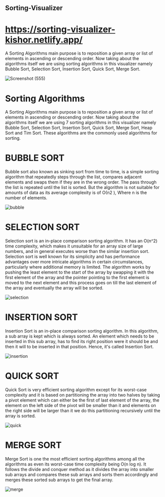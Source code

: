 ## Sorting-Visualizer

# https://sorting-visualizer-kishor.netlify.app/

A Sorting Algorithms main purpose is to reposition a given array or list of elements in ascending or descending order. Now taking about the algorithms itself we are using sorting algorithms in this visualizer namely Bubble Sort, Selection Sort, Insertion Sort, Quick Sort, Merge Sort.

![Screenshot (555)](https://github.com/Kishor1215/Sorting-Visualizer/assets/85071742/9771697f-c167-4d47-9d25-91e6ca4d4730)

# Sorting Algorithms


A Sorting Algorithms main purpose is to reposition a given array or list of elements in ascending or descending order. Now taking about the algorithms itself we are using 7 sorting algorithms in this visualizer namely Bubble Sort, Selection Sort, Insertion Sort, Quick Sort, Merge Sort, Heap Sort and Tim Sort. These algorithms are the commonly used algorithms for sorting.



# BUBBLE SORT

Bubble sort also known as sinking sort from time to time, is a simple sorting algorithm that repeatedly steps through the list, compares adjacent elements and swaps them if they are in the wrong order. The pass through the list is repeated until the list is sorted. But the algorithm is not suitable for amounts of data as its average complexity is of Ο(n2 ), Where n is the number of elements.

![bubble](https://github.com/Kishor1215/Sorting-Visualizer/assets/85071742/678c45b8-a8c8-4e7b-824c-c71582c9e168)


# SELECTION SORT

Selection sort is an in-place comparison sorting algorithm. It has an O(n^2) time complexity, which makes it unsuitable for an array size of large numbers, and in general executes worse than the similar insertion sort. Selection sort is well known for its simplicity and has performance advantages over more intricate algorithms in certain circumstances, particularly where additional memory is limited. The algorithm works by pushing the least element to the start of the array by swapping it with the first element of the array and the pointer pointing to the first element is moved to the next element and this process goes on till the last element of the array and eventually the array will be sorted.

![selection](https://github.com/Kishor1215/Sorting-Visualizer/assets/85071742/3e38f53a-c5bd-4160-ae60-4150eba52bcd)


# INSERTION SORT

Insertion Sort is an in-place comparison sorting algorithm. In this algorithm, a sub array is kept which is always sorted. An element which needs to be inserted in this sub array, has to find its right position were it should be and then it will to be inserted in that position. Hence, it's called Insertion Sort.

![insertion](https://github.com/Kishor1215/Sorting-Visualizer/assets/85071742/ac616382-3c2e-414e-b4ff-9141e8508f05)


# QUICK SORT

Quick Sort is very efficient sorting algorithm except for its worst-case complexity and it is based on partitioning the array into two halves by taking a pivot element which can either be the first of last element of the array, the element on the left side of the pivot will be smaller than it and elements on the right side will be larger than it we do this partitioning recursively until the array is sorted.

![quick](https://github.com/Kishor1215/Sorting-Visualizer/assets/85071742/3bd7e51d-0eda-45d2-8b42-9d2748c2c429)


# MERGE SORT

Merge Sort is one the most efficient sorting algorithms among all the algorithms as even its worst-case time complexity being O(n log n). It follows the divide and conquer method as it divides the array into smaller sub arrays and compares these sub arrays and sorts them accordingly and merges these sorted sub arrays to get the final array.

![merge](https://github.com/Kishor1215/Sorting-Visualizer/assets/85071742/c74276cb-f6eb-4ac9-97b4-3c0e487ec715)


